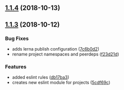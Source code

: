 <a name="1.1.4"></a>
## [1.1.4](https://github.com/joe90joe40/eslint-config-joe-ninety/compare/1.1.3...1.1.4) (2018-10-13)



<a name="1.1.3"></a>
## [1.1.3](https://github.com/joe90joe40/eslint-config-joe-ninety/compare/5cdf69c...1.1.3) (2018-10-12)


### Bug Fixes

* adds lerna publish configuration ([7c6b0d2](https://github.com/joe90joe40/eslint-config-joe-ninety/commit/7c6b0d2))
* rename project namespaces and peerdeps ([f23d21d](https://github.com/joe90joe40/eslint-config-joe-ninety/commit/f23d21d))


### Features

* added eslint rules ([db17ba3](https://github.com/joe90joe40/eslint-config-joe-ninety/commit/db17ba3))
* creates new eslint module for projects ([5cdf69c](https://github.com/joe90joe40/eslint-config-joe-ninety/commit/5cdf69c))



